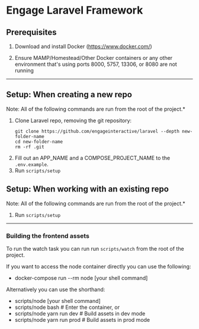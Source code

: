 # Engage Laravel Framework

## Prerequisites

1) Download and install Docker (https://www.docker.com/)

2) Ensure MAMP/Homestead/Other Docker containers or any other environment that's using ports 8000, 5757, 13306, or 8080 are not running

---

## Setup: When creating a new repo

Note: All of the following commands are run from the root of the project.*

1. Clone Laravel repo, removing the git repository:
   ```
   git clone https://github.com/engageinteractive/laravel --depth new-folder-name
   cd new-folder-name
   rm -rf .git
   ```
2. Fill out an APP_NAME and a COMPOSE_PROJECT_NAME to the `.env.example`.
3. Run `scripts/setup`

## Setup: When working with an existing repo

Note: All of the following commands are run from the root of the project.*

1. Run `scripts/setup`

---

### Building the frontend assets

To run the watch task you can run run `scripts/watch` from the root of the project.

If you want to access the node container directly you can use the following:

 - docker-compose run --rm node [your shell command]

Alternatively you can use the shorthand:

 - scripts/node [your shell command]
 - scripts/node bash            # Enter the container, or
 - scripts/node yarn run dev    # Build assets in dev mode
 - scripts/node yarn run prod   # Build assets in prod mode
